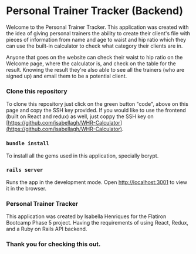 # Personal Trainer Tracker (Backend)

Welcome to the Personal Trainer Tracker. This application was created with the idea of giving personal trainers the ability to create their client's file with pieces of information from name and age to waist and hip ratio which they can use the built-in calculator to check what category their clients are in.

Anyone that goes on the website can check their waist to hip ratio on the Welcome page, where the calculator is, and check on the table for the result. Knowing the result they're also able to see all the trainers (who are signed up) and email them to be a potential client.
### Clone this repository

To clone this repository just click on the green button "code", above on this page and copy the SSH key provided. If you would like to use the frontend (built on React and redux) as well, just coppy the SSH key on [https://github.com/isabellagh/WHR-Calculator](https://github.com/isabellagh/WHR-Calculator).

### `bundle install`

To install all the gems used in this application, specially bcrypt.

### `rails server`

Runs the app in the development mode.
Open [http://localhost:3001](http://localhost:3001) to view it in the browser.

### Personal Trainer Tracker

This application was created by Isabella Henriques for the Flatiron Bootcamp Phase 5 project. Having the requirements of using React, Redux, and a Ruby on Rails API backend.

### Thank you for checking this out.